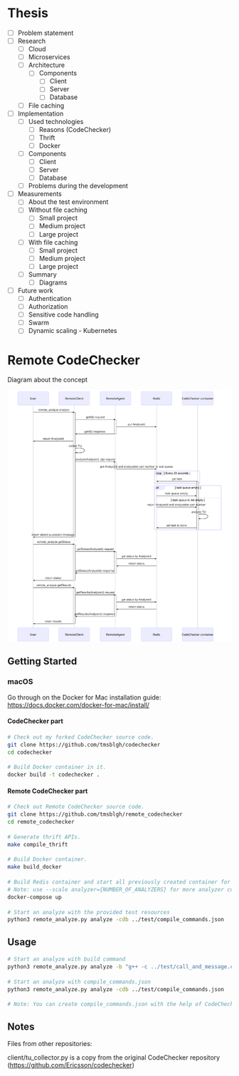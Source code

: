 # Thesis

- [ ] Problem statement
- [ ] Research
  - [ ] Cloud
  - [ ] Microservices
  - [ ] Architecture
    - [ ] Components
      - [ ] Client
      - [ ] Server
      - [ ] Database
  - [ ] File caching
- [ ] Implementation
  - [ ] Used technologies
    - [ ] Reasons (CodeChecker)
    - [ ] Thrift
    - [ ] Docker
  - [ ] Components
    - [ ] Client
    - [ ] Server
    - [ ] Database
  - [ ] Problems during the development
- [ ] Measurements
  - [ ] About the test environment
  - [ ] Without file caching
    - [ ] Small project
    - [ ] Medium project
    - [ ] Large project
  - [ ] With file caching
    - [ ] Small project
    - [ ] Medium project
    - [ ] Large project
  - [ ] Summary
    - [ ] Diagrams
- [ ] Future work
  - [ ] Authentication
  - [ ] Authorization
  - [ ] Sensitive code handling
  - [ ] Swarm
  - [ ] Dynamic scaling - Kubernetes

# Remote CodeChecker

Diagram about the concept

<a>
  <img src="sequence_diagram.svg">
</a>

## Getting Started

### macOS

Go through on the Docker for Mac installation guide:
https://docs.docker.com/docker-for-mac/install/

#### CodeChecker part

```sh
# Check out my forked CodeChecker source code.
git clone https://github.com/tmsblgh/codechecker
cd codechecker

# Build Docker container in it.
docker build -t codechecker .
```

#### Remote CodeChecker part

```sh
# Check out Remote CodeChecker source code.
git clone https://github.com/tmsblgh/remote_codechecker
cd remote_codechecker

# Generate thrift APIs.
make compile_thrift

# Build Docker container.
make build_docker

# Build Redis container and start all previously created container for the service.
# Note: use --scale analyzer={NUMBER_OF_ANALYZERS} for more analyzer container.
docker-compose up

# Start an analyze with the provided test resources
python3 remote_analyze.py analyze -cdb ../test/compile_commands.json
```

## Usage

```sh
# Start an analyze with build command
python3 remote_analyze.py analyze -b "g++ -c ../test/call_and_message.cpp -Wno-all -Wno-extra"

# Start an analyze with compile_commands.json
python3 remote_analyze.py analyze -cdb ../test/compile_commands.json

# Note: You can create compile_commands.json with the help of CodeChecker log or intercept-build.
```

## Notes

Files from other repositories:

client/tu_collector.py is a copy from the original CodeChecker repository
(https://github.com/Ericsson/codechecker)
